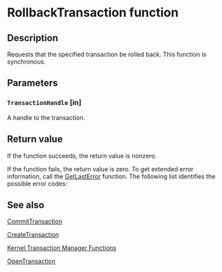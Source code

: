 # RollbackTransaction function

## Description

 Requests that the specified transaction be rolled back. This function is synchronous.

## Parameters

### `TransactionHandle` [in]

A handle to the transaction.

## Return value

If the function succeeds, the return value is nonzero.

If the function fails, the return value is zero. To get extended error information, call the [GetLastError](https://learn.microsoft.com/windows/desktop/api/errhandlingapi/nf-errhandlingapi-getlasterror) function. The following list identifies the possible error codes:

## See also

[CommitTransaction](https://learn.microsoft.com/windows/desktop/api/ktmw32/nf-ktmw32-committransaction)

[CreateTransaction](https://learn.microsoft.com/windows/desktop/api/ktmw32/nf-ktmw32-createtransaction)

[Kernel Transaction Manager Functions](https://learn.microsoft.com/windows/desktop/Ktm/kernel-transaction-manager-functions)

[OpenTransaction](https://learn.microsoft.com/windows/desktop/api/ktmw32/nf-ktmw32-opentransaction)